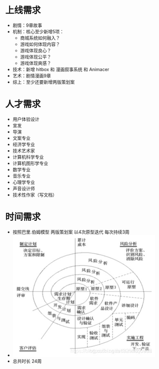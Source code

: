 
# 上线需求
- 剧情：9章故事
- 机制：核心至少新增5项：
  - 商城系统如何融入？
  - 游戏如何体现内容？
  - 游戏体现良心？
  - 游戏体现公平？
  - 游戏体现爽感？
- 技术：新增 hitbox 和 漫画叙事系统 和 Animacer
- 艺术：剧情漫画9章
- 综上：至少还要新增两版策划案

# 人才需求
- 用户体验设计
- 宣发
- 导演
- 文案专业
- 经济学专业
- 技术艺术家
- 计算机科学专业
- 计算机图形学专业
- 数学专业
- 音乐专业
- 心理学专业
- 声音设计师
- 技术性作家（写文档）

# 时间需求
- 按照巴里.伯姆模型 两版策划案 以4次原型迭代 每次持续3周 
- <img src="./img/modle.jpg" width="450"/>
- 总共时长 24周
  
